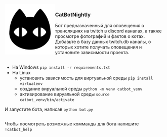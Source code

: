 <img align="left" width="159px" src="md/cat_icon.png">

<h3>CatBotNightly</h3>
Бот предназначенный для оповещения о трансляциях на twitch в discord каналах, а также просмотре фотографий и фактов о котах. Добавьте в базу данных twitch.db каналы, о которых хотите получать оповещения и установите зависимости проекта.

##
* На Windows ```pip install -r requirements.txt```
* На Linux 
  * установить зависимость для виртуальной среды ```pip install virtualenv```
  * создание вируальной среды ```python -m venv catbot_venv```
  * активирование вируальной среды ```source catbot_venv/bin/activate```  

И запустите бота, написав ```python bot.py```

##
Чтобы посмотреть возможные комманды для бота напишите ```!catbot_help```